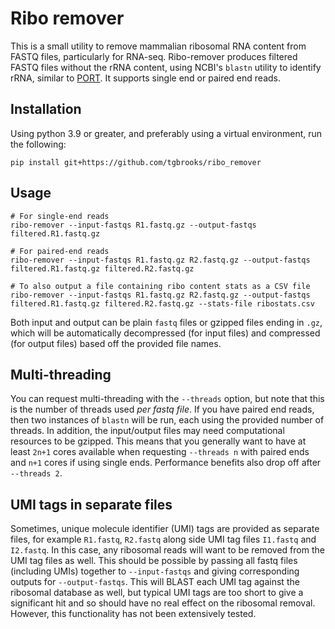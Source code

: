 # Ribo remover

This is a small utility to remove mammalian ribosomal RNA content from FASTQ files, particularly for RNA-seq.
Ribo-remover produces filtered FASTQ files without the rRNA content, using NCBI's `blastn` utility to identify rRNA, similar to [PORT](https://github.com/itmat/Normalization).
It supports single end or paired end reads.

## Installation

Using python 3.9 or greater, and preferably using a virtual environment, run the following:

``` shell
pip install git+https://github.com/tgbrooks/ribo_remover
```

## Usage

``` shell
# For single-end reads
ribo-remover --input-fastqs R1.fastq.gz --output-fastqs filtered.R1.fastq.gz

# For paired-end reads
ribo-remover --input-fastqs R1.fastq.gz R2.fastq.gz --output-fastqs filtered.R1.fastq.gz filtered.R2.fastq.gz

# To also output a file containing ribo content stats as a CSV file
ribo-remover --input-fastqs R1.fastq.gz R2.fastq.gz --output-fastqs filtered.R1.fastq.gz filtered.R2.fastq.gz --stats-file ribostats.csv
```

Both input and output can be plain `fastq` files or gzipped files ending in `.gz`, which will be automatically decompressed (for input files) and compressed (for output files) based off the provided file names.

## Multi-threading

You can request multi-threading with the `--threads` option, but note that this is the number of threads used _per fastq file_.
If you have paired end reads, then two instances of `blastn` will be run, each using the provided number of threads.
In addition, the input/output files may need computational resources to be gzipped.
This means that you generally want to have at least `2n+1` cores available when requesting `--threads n` with paired ends and `n+1` cores if using single ends.
Performance benefits also drop off after `--threads 2`.

## UMI tags in separate files

Sometimes, unique molecule identifier (UMI) tags are provided as separate files, for example `R1.fastq`, `R2.fastq` along side UMI tag files `I1.fastq` and `I2.fastq`.
In this case, any ribosomal reads will want to be removed from the UMI tag files as well.
This should be possible by passing all fastq files (including UMIs) together to `--input-fastqs` and giving corresponding outputs for `--output-fastqs`.
This will BLAST each UMI tag against the ribosomal database as well, but typical UMI tags are too short to give a significant hit and so should have no real effect on the ribosomal removal.
However, this functionality has not been extensively tested.
